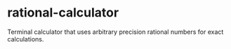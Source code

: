 # rational-calculator
Terminal calculator that uses arbitrary precision rational numbers for exact calculations.
